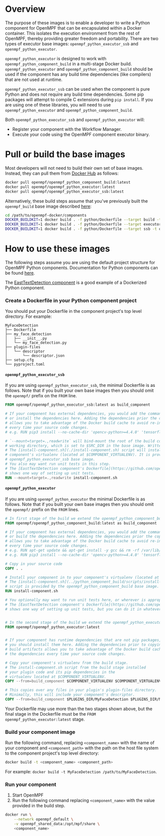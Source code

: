 Overview
==================
The purpose of these images is to enable a developer to write a Python component for OpenMPF that can be encapsulated
within a Docker container. This isolates the execution environment from the rest of OpenMPF, thereby providing greater
freedom and portability. There are two types of executor base images: `openmpf_python_executor_ssb`
and `openmpf_python_executor`.

`openmpf_python_executor` is designed to work with `openmpf_python_component_build` in a multi-stage Docker
build. `openmpf_python_executor` and `openmpf_python_component_build` should be used if the component has any build time
dependencies (like compilers) that are not used at runtime.

`openmpf_python_executor_ssb` can be used when the component is pure Python and does not require any build time
dependencies. Some pip packages will attempt to compile C extensions during
`pip install`. If you are using one of these libraries, you will need to use
`openmpf_python_executor` and `openmpf_python_component_build`.

Both `openmpf_python_executor_ssb` and `openmpf_python_executor` will:

- Register your component with the Workflow Manager.
- Execute your code using the OpenMPF component executor binary.

Pull or build the base images
======================================================
Most developers will not need to build their own set of base images. Instead, they can pull them from
[Docker Hub](https://hub.docker.com/u/openmpf) as follows:

```bash
docker pull openmpf/openmpf_python_component_build:latest
docker pull openmpf/openmpf_python_executor:latest
docker pull openmpf/openmpf_python_executor_ssb:latest
```

Alternatively, these build steps assume that you've previously built the `openmpf_build` base image described
[here](https://github.com/openmpf/openmpf-docker/blob/master/README.md#create-the-openmpf-build-image):

```bash
cd /path/to/openmpf-docker/components
DOCKER_BUILDKIT=1 docker build . -f python/Dockerfile --target build -t openmpf_python_component_build
DOCKER_BUILDKIT=1 docker build . -f python/Dockerfile --target executor -t openmpf_python_executor
DOCKER_BUILDKIT=1 docker build . -f python/Dockerfile --target ssb -t openmpf_python_executor_ssb
```

How to use these images
===========================
The following steps assume you are using the default project structure for OpenMPF Python components. Documentation for
Python components can be found [here](https://openmpf.github.io/docs/site/Python-Batch-Component-API).

The [EastTextDetection component](https://github.com/openmpf/openmpf-components/tree/master/python/EastTextDetection)
is a good example of a Dockerized Python component.

### Create a Dockerfile in your Python component project

You should put your Dockerfile in the component project's top level directory. For example:

```
MyFaceDetection
├── Dockerfile
├── my_face_detection
│   ├── __init__.py
│   └── my_face_detection.py
├── plugin-files
│   └── descriptor
│       └── descriptor.json
├── setup.cfg
└── pyproject.toml
```

#### `openmpf_python_executor_ssb`

If you are using `openmpf_python_executor_ssb`, the minimal Dockerfile is as follows. Note that if you built your own
base images then you should omit the `openmpf/` prefix on the `FROM` line.

```dockerfile
FROM openmpf/openmpf_python_executor_ssb:latest as build_component

# If your component has external dependencies, you would add the commands necessary to download
# or install the dependencies here. Adding the dependencies prior the copying in your source code
# allows you to take advantage of the Docker build cache to avoid re-installing the dependencies
# every time your source code changes.
# e.g. RUN pip3 install --no-cache-dir 'opencv-python>=4.4.0' 'tensorflow>=2.1.0'

# `--mount=target=.,readwrite` will bind-mount the root of the build context on to the current
# working directory, which is set to $SRC_DIR in the base image. Written data will be discarded.
# The [install-component.sh](./install-component.sh) script will install your component in to your
# component's virtualenv (located at $COMPONENT_VIRTUALENV). It is provided by the
# openmpf_python_executor_ssb base image.
# You also may want run unit tests in this step.
# The [EastTextDetection component's Dockerfile](https://github.com/openmpf/openmpf-components/blob/master/python/EastTextDetection/Dockerfile)
# shows one way of setting up unit tests.
RUN --mount=target=.,readwrite install-component.sh
```

#### `openmpf_python_executor`

If you are using `openmpf_python_executor` the minimal Dockerfile is as follows. Note that if you built your own base
images then you should omit the `openmpf/` prefix on the `FROM` lines.

```dockerfile
# In first stage of the build we extend the openmpf_python_component_build base image.
FROM openmpf/openmpf_python_component_build:latest as build_component

# If your component has external dependencies, you would add the commands necessary to download
# or build the dependencies here. Adding the dependencies prior the copying in your source code
# allows you to take advantage of the Docker build cache to avoid re-installing the dependencies
# every time your source code changes.
# e.g. RUN apt-get update && apt-get install -y gcc && rm -rf /var/lib/apt/lists/*
# e.g. RUN pip3 install --no-cache-dir 'opencv-python>=4.4.0' 'tensorflow>=2.1.0'

# Copy in your source code
COPY . .

# Install your component in to your component's virtualenv (located at $COMPONENT_VIRTUALENV).
# The [install-component.sh](../python_component_build/scripts/install-component.sh)
# script is provided by the openmpf_python_component_build base image.
RUN install-component.sh

# You optionally may want to run unit tests here, or wherever is appropriate for your Dockerfile.
# The [EastTextDetection component's Dockerfile](https://github.com/openmpf/openmpf-components/blob/7145929319ff18c2b5957a3b7f88e4a04fcf3670/python/EastTextDetection/Dockerfile)
# shows one way of setting up unit tests, but you can do it in whatever way you see fit.


# In the second stage of the build we extend the openmpf_python_executor base image
FROM openmpf/openmpf_python_executor:latest


# If your component has runtime dependencies that are not pip packages,
# you should install them here. Adding the dependencies prior to copying your component's
# build artifacts allows you to take advantage of the Docker build cache to avoid re-installing
# the dependencies every time your source code changes.

# Copy your component's virtualenv from the build stage.
# The install-component.sh script from the build stage installed
# your plugin code and its pip dependencies in the
# virtualenv located at $COMPONENT_VIRTUALENV.
COPY --from=build_component $COMPONENT_VIRTUALENV $COMPONENT_VIRTUALENV

# This copies over any files in your plugin's plugin-files directory.
# Minimally, this will include your component's descriptor.
COPY --from=build_component $PLUGINS_DIR/MyFaceDetection $PLUGINS_DIR/MyFaceDetection
```

Your Dockerfile may use more than the two stages shown above, but the final stage in the Dockerfile must be the
`FROM openmpf_python_executor:latest` stage.

### Build your component image

Run the following command, replacing `<component_name>` with the name of your component and `<component_path>` with the
path on the host file system to the component project's top level directory:

```bash
docker build -t <component_name> <component_path>
```

For example: `docker build -t MyFaceDetection /path/to/MyFaceDetection`.

### Run your component

1. Start OpenMPF
2. Run the following command replacing `<component_name>` with the value provided in the build step.

```bash
docker run \
    --network openmpf_default \
    -v openmpf_shared_data:/opt/mpf/share \
    <component_name>
```
